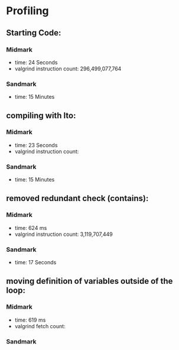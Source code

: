# Profiling

## Starting Code:

### Midmark
- time: 24 Seconds
- valgrind instruction count: 296,499,077,764

### Sandmark
- time: 15 Minutes

## compiling with lto:

### Midmark
- time: 23 Seconds
- valgrind instruction count:

### Sandmark
- time: 15 Minutes

## removed redundant check (contains):

### Midmark
- time: 624 ms
- valgrind instruction count: 3,119,707,449

### Sandmark
- time: 17 Seconds

## moving definition of variables outside of the loop:

### Midmark
- time: 619 ms
- valgrind fetch count:

### Sandmark